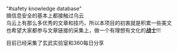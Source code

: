 "#safety knowledge database" <br>
搞信息安全的基本上都接触过乌云  <br>
乌云上有那么多优秀的文章和技巧，所以本项目的初衷就是积累一些美文  <br>
也希望大家都参与文章链接的采集上，做一个有理想有文化的**战士**!!!   <br>

目前已经采集了玄武实验室和360每日分享

